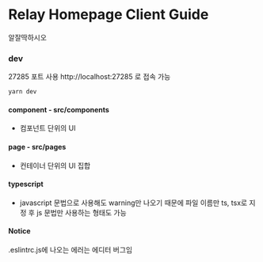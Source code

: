 # Relay Homepage Client Guide

알잘딱하시오

### dev

27285 포트 사용
http://localhost:27285 로 접속 가능

```sh
yarn dev
```

#### component - src/components

- 컴포넌트 단위의 UI

#### page - src/pages

- 컨테이너 단위의 UI 집합

#### typescript

- javascript 문법으로 사용해도 warning만 나오기 때문에 파일 이름만 ts, tsx로 지정 후 js 문법만 사용하는 형태도 가능

#### Notice

.eslintrc.js에 나오는 에러는 에디터 버그임
